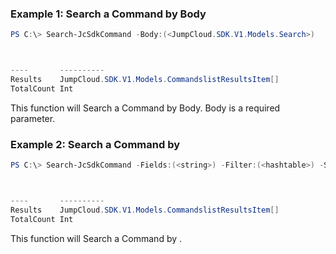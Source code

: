 ### Example 1: Search a Command by Body
```powershell
PS C:\> Search-JcSdkCommand -Body:(<JumpCloud.SDK.V1.Models.Search>)



----       ----------
Results    JumpCloud.SDK.V1.Models.CommandslistResultsItem[]
TotalCount Int


```

This function will Search a Command by Body. Body is a required parameter.

### Example 2: Search a Command by
```powershell
PS C:\> Search-JcSdkCommand -Fields:(<string>) -Filter:(<hashtable>) -SearchFilter:(<hashtable>)



----       ----------
Results    JumpCloud.SDK.V1.Models.CommandslistResultsItem[]
TotalCount Int


```

This function will Search a Command by .

